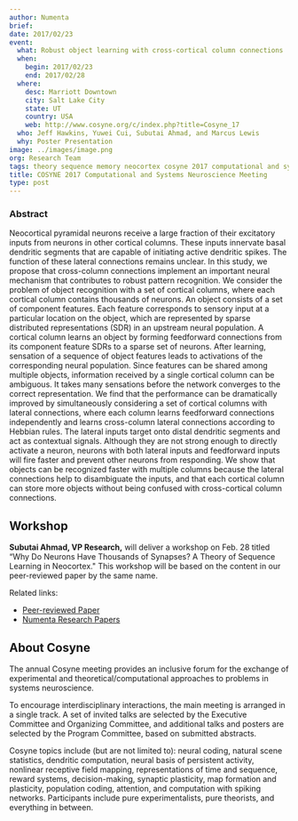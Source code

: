 ```yaml
---
author: Numenta
brief:
date: 2017/02/23
event:
  what: Robust object learning with cross-cortical column connections
  when:
    begin: 2017/02/23
    end: 2017/02/28
  where:
    desc: Marriott Downtown
    city: Salt Lake City
    state: UT
    country: USA
    web: http://www.cosyne.org/c/index.php?title=Cosyne_17
  who: Jeff Hawkins, Yuwei Cui, Subutai Ahmad, and Marcus Lewis
  why: Poster Presentation
image: ../images/image.png
org: Research Team
tags: theory sequence memory neocortex cosyne 2017 computational and systems neuroscience numenta jeff hawkins
title: COSYNE 2017 Computational and Systems Neuroscience Meeting
type: post
---
```

### Abstract
 Neocortical pyramidal neurons receive a large fraction of their
excitatory inputs from neurons in other cortical columns. These inputs
innervate basal dendritic segments that are capable of initiating active
dendritic spikes. The function of these lateral connections remains
unclear. In this study, we propose that cross-column connections
implement an important neural mechanism that contributes to robust
pattern recognition. We consider the problem of object recognition with
a set of cortical columns, where each cortical column contains thousands
of neurons. An object consists of a set of component features. Each
feature corresponds to sensory input at a particular location on the
object, which are represented by sparse distributed representations
(SDR) in an upstream neural population. A cortical column learns an
object by forming feedforward connections from its component feature
SDRs to a sparse set of neurons. After learning, sensation of a sequence
of object features leads to activations of the corresponding neural
population. Since features can be shared among multiple objects,
information received by a single cortical column can be ambiguous. It
takes many sensations before the network converges to the correct
representation. We find that the performance can be dramatically
improved by simultaneously considering a set of cortical columns with
lateral connections, where each column learns feedforward connections
independently and learns cross-column lateral connections according to
Hebbian rules. The lateral inputs target onto distal dendritic segments
and act as contextual signals. Although they are not strong enough to
directly activate a neuron, neurons with both lateral inputs and
feedforward inputs will fire faster and prevent other neurons from
responding. We show that objects can be recognized faster with
multiple columns because the lateral connections help to disambiguate
the inputs, and that each cortical column can store more objects without
being confused with cross-cortical column connections. 

## Workshop

**Subutai Ahmad, VP Research,** will deliver a workshop on Feb. 28
titled “Why Do Neurons Have Thousands of Synapses? A Theory of Sequence
Learning in Neocortex." This workshop will be based on the content in
our peer-reviewed paper by the same name.

Related links:
* [Peer-reviewed Paper](http://journal.frontiersin.org/article/10.3389/fncir.2016.00023/full)
* [Numenta Research Papers](/papers/)


## About Cosyne

The annual Cosyne meeting provides an inclusive forum for the exchange of
experimental and theoretical/computational approaches to problems in systems
neuroscience.

To encourage interdisciplinary interactions, the main meeting is arranged in a
single track. A set of invited talks are selected by the Executive Committee and
Organizing Committee, and additional talks and posters are selected by the
Program Committee, based on submitted abstracts.

Cosyne topics include (but are not limited to): neural coding, natural scene
statistics, dendritic computation, neural basis of persistent activity,
nonlinear receptive field mapping, representations of time and sequence, reward
systems, decision-making, synaptic plasticity, map formation and plasticity,
population coding, attention, and computation with spiking networks.
Participants include pure experimentalists, pure theorists, and everything in
between.
